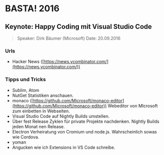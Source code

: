 # BASTA! 2016 #

## Keynote: Happy Coding mit Visual Studio Code ##

> Speaker: Dirk Bäumer (Microsoft)
> Date: 20.09.2016


### Urls ###

- Hacker News ([https://news.ycombinator.com/](https://news.ycombinator.com/))

### Tipps und Tricks ###

- Sublim, Atom 
- NutGet Statistiken anschauen.
- monaco ([https://github.com/Microsoft/monaco-editor](https://github.com/Microsoft/monaco-editor)) Webeditor von MIcrosoft zum einbetten in Webseiten.
- Visual Studio Code auf Nightly Builds umstellen.
- Über fest Release Zyklen für private Projekte nachdenken. Nightly Builds jeden Monat nen Release.
- Electron Verheiratung von Cromium und node.js. Wahrscheinlich sowas wie Cordova.
-  yoman
- Angucken wie ich Extensions in VS Code schreibe. 